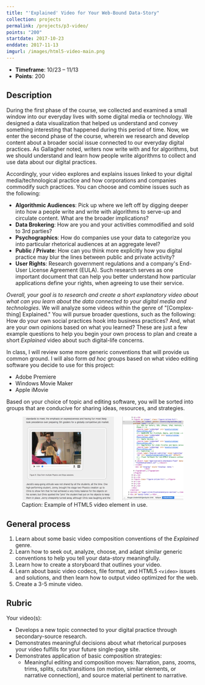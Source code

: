 ```yaml
---
title: "'Explained' Video for Your Web-Bound Data-Story"
collection: projects
permalink: /projects/p3-video/
points: "200"
startdate: 2017-10-23
enddate: 2017-11-13
imgurl: /images/html5-video-main.png
---
```


<ul class="project-top-info">
  <li>
    <b>Timeframe</b>: 10/23 &ndash; 11/13</li>
  <li>
    <b>Points</b>: 200</li>
</ul>

## Description

During the first phase of the course, we collected and examined a small window into our everyday lives with some digital media or technology. We designed a data visualization that helped us understand and convey something interesting that happened during this period of time. Now, we enter the second phase of the course, wherein we research and develop content about a broader social issue connected to our everyday digital practices. As Gallagher noted, writers now write with and for algorithms, but we should understand and learn how people write algorithms to collect and use data about our digital practices.

Accordingly, your video explores and explains issues linked to your digital media/technological practice and how corporations and companies commodify such practices. You can choose and combine issues such as the following:

  - <b>Algorithmic Audiences</b>: Pick up where we left off by digging deeper into how a people write and write with algorithms to serve-up and circulate content. What are the broader implications?
  - <b>Data Brokering</b>: How are you and your activities commodified and sold to 3rd parties?
  - <b>Psychographics</b>: How do companies use your data to categorize you into particular rhetorical audiences at an aggregate level?
  - <b>Public / Private</b>: How can you think more explicitly how you digital practice may blur the lines between public and private activity?
  - <b>User Rights</b>: Research government regulations and a company's End-User License Agreement (EULA). Such research serves as one important document that can help you better understand how particular applications define your rights, when agreeing to use their service.

<em>Overall, your goal is to research and create a short explanatory video about what can you learn about the data connected to your digital media and technologies</em>. We will analyze some videos within the genre of "[Complex-thing] Explained." You will pursue broader questions, such as the following: How do your own social practices hook into business practices? And, what are your own opinions based on what you learned? These are just a few example questions to help you begin your own process to plan and create a short <i>Explained</i> video about such digital-life concerns.

In class, I will review some more generic conventions that will provide us common ground. I will also form <i>ad hoc</i> groups based on what video editing software you decide to use for this project:

  - Adobe Premiere
  - Windows Movie Maker
  - Apple iMovie

 Based on your choice of topic and editing software, you will be sorted into groups that are conducive for sharing ideas, resources, and strategies.

<figure id="twitter-css-body" class="figure-inline">
  <img src="/images/html5-video-main.png" alt="Example of HTML5 video element in use." />
  <figcaption>
    Caption: Example of HTML5 video element in use.
  </figcaption>
</figure>

## General process

1. Learn about some basic video composition conventions of the <i>Explained</i> genre.
2. Learn how to seek out, analyze, choose, and adapt similar generic conventions to help you tell your data-story meaningfully.
3. Learn how to create a storyboard that outlines your video.
4. Learn about basic video codecs, file format, and HTML5 <code>&lt;video&gt;</code> issues and solutions, and then learn how to output video optimized for the web.
5. Create a 3-5 minute video.

## Rubric

Your video(s):

- Develops a new topic connected to your digital practice through secondary-source research.
- Demonstrates meaningful decisions about what rhetorical purposes your video fulfills for your future single-page site.
- Demonstrates application of basic composition strategies:
  - Meaningful editing and composition moves: Narration, pans, zooms, trims, splits, cuts/transitions (on motion, similar elements, or narrative connection), and source material pertinent to narrative.
